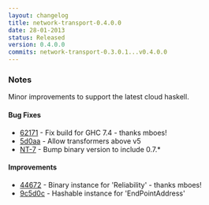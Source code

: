 ```yaml
---
layout: changelog
title: network-transport-0.4.0.0
date: 28-01-2013
status: Released
version: 0.4.0.0
commits: network-transport-0.3.0.1...v0.4.0.0
---
```


### Notes

Minor improvements to support the latest cloud haskell.

#### Bug Fixes

* [62171](https://github.com/haskell-distributed/network-transport/commit/6217173abd87c55e5c34565931b5ba41d729fe62) - Fix build for GHC 7.4 - thanks mboes!
* [5d0aa](https://github.com/haskell-distributed/network-transport/commit/5d0aacf421031eb155122d3381b1b401cd59f477) - Allow transformers above v5
* [NT-7](https://cloud-haskell.atlassian.net/browse/NT-7) - Bump binary version to include 0.7.*

#### Improvements

* [44672](https://github.com/haskell-distributed/network-transport/commit/44672be03c9d0d66926416fdac23555477f99229) - Binary instance for 'Reliability' - thanks mboes!
* [9c5d0c](https://github.com/haskell-distributed/network-transport/commit/9c5d0c7f84d59eae72075c4e327e3b7b7954f5aa) - Hashable instance for 'EndPointAddress'
